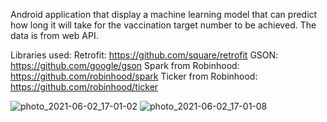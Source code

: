 Android application that display a machine learning model that can predict how long it will take for the vaccination target number to be achieved.
The data is from web API.

Libraries used:
Retrofit: https://github.com/square/retrofit 
GSON: https://github.com/google/gson 
Spark from Robinhood: https://github.com/robinhood/spark 
Ticker from Robinhood: https://github.com/robinhood/ticker

![photo_2021-06-02_17-01-02](https://user-images.githubusercontent.com/78996136/120471682-35037e00-c3cf-11eb-8b92-e3b4cbcecdc3.jpg)
![photo_2021-06-02_17-01-08](https://user-images.githubusercontent.com/78996136/120471705-3cc32280-c3cf-11eb-83f8-5442b745bc3d.jpg)
